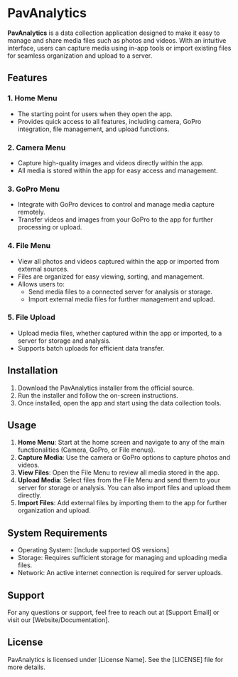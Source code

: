 
# PavAnalytics

**PavAnalytics** is a data collection application designed to make it easy to manage and share media files such 
as photos and videos. With an intuitive interface, users can capture media using in-app tools or import existing 
files for seamless organization and upload to a server.

## Features

### 1. **Home Menu**
- The starting point for users when they open the app.
- Provides quick access to all features, including camera, GoPro integration, file management, and upload functions.

### 2. **Camera Menu**
- Capture high-quality images and videos directly within the app.
- All media is stored within the app for easy access and management.

### 3. **GoPro Menu**
- Integrate with GoPro devices to control and manage media capture remotely.
- Transfer videos and images from your GoPro to the app for further processing or upload.

### 4. **File Menu**
- View all photos and videos captured within the app or imported from external sources.
- Files are organized for easy viewing, sorting, and management.
- Allows users to:
  - Send media files to a connected server for analysis or storage.
  - Import external media files for further management and upload.

### 5. **File Upload**
- Upload media files, whether captured within the app or imported, to a server for storage and analysis.
- Supports batch uploads for efficient data transfer.

## Installation

1. Download the PavAnalytics installer from the official source.
2. Run the installer and follow the on-screen instructions.
3. Once installed, open the app and start using the data collection tools.

## Usage

1. **Home Menu**: Start at the home screen and navigate to any of the main functionalities (Camera, GoPro, or File menus).
2. **Capture Media**: Use the camera or GoPro options to capture photos and videos.
3. **View Files**: Open the File Menu to review all media stored in the app.
4. **Upload Media**: Select files from the File Menu and send them to your server for storage or analysis. You can also import files and upload them directly.
5. **Import Files**: Add external files by importing them to the app for further organization and upload.

## System Requirements

- Operating System: [Include supported OS versions]
- Storage: Requires sufficient storage for managing and uploading media files.
- Network: An active internet connection is required for server uploads.

## Support

For any questions or support, feel free to reach out at [Support Email] or visit our [Website/Documentation].

## License

PavAnalytics is licensed under [License Name]. See the [LICENSE] file for more details.

